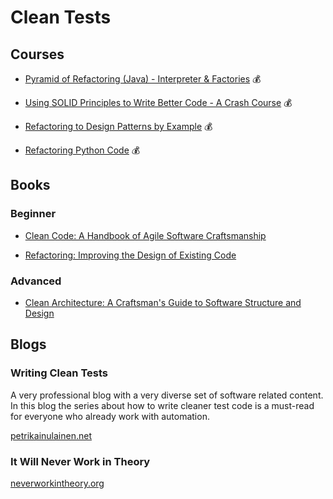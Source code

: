 # Clean Tests

## Courses

- [Pyramid of Refactoring (Java) - Interpreter & Factories](https://www.udemy.com/course/pyramid-of-refactoring-java-interpreter-factories/) 💰

- [Using SOLID Principles to Write Better Code - A Crash Course](https://www.udemy.com/course/1-hour-crash-course-using-solid-to-write-better-code/) 💰

- [Refactoring to Design Patterns by Example](https://www.udemy.com/course/refactoring-to-patterns/) 💰

- [Refactoring Python Code](https://www.udemy.com/course/refactoring-python-code/) 💰

## Books

### Beginner

- [Clean Code: A Handbook of Agile Software Craftsmanship](https://www.amazon.com.br/Clean-Code-Handbook-Software-Craftsmanship/dp/0132350882)

- [Refactoring: Improving the Design of Existing Code](https://www.amazon.com.br/Refactoring-Improving-Existing-Addison-Wesley-Signature-ebook/dp/B07LCM8RG2/ref=tmm_kin_title_0?_encoding=UTF8&qid=&sr=)

### Advanced

- [Clean Architecture: A Craftsman's Guide to Software Structure and Design](https://www.amazon.com.br/Clean-Architecture-Craftsmans-Software-Structure-ebook/dp/B075LRM681/ref=tmm_kin_swatch_0?_encoding=UTF8&qid=&sr=)

## Blogs

### Writing Clean Tests

A very professional blog with a very diverse set of software related content. In this blog the series about how to write cleaner test code is a must-read for everyone who already work with automation.

[petrikainulainen.net](https://www.petrikainulainen.net/writing-clean-tests/)

### It Will Never Work in Theory

[neverworkintheory.org](http://neverworkintheory.org/about.html)

